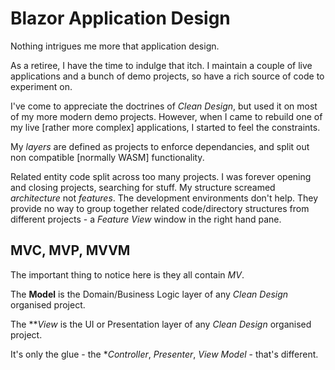 # Blazor Application Design

Nothing intrigues me more that application design.

As a retiree, I have the time to indulge that itch.  I maintain a couple of live applications and a bunch of demo projects, so have a rich source of code to experiment on.

I've come to appreciate the doctrines of *Clean Design*, but used it on most of my more modern demo projects.  However, when I came to rebuild one of my live [rather more complex] applications, I started to feel the constraints.

My *layers* are defined as projects to enforce dependancies, and split out non compatible [normally WASM] functionality.

Related entity code split across too many projects.  I was forever opening and closing projects, searching for stuff.  My structure screamed *architecture* not *features*.  The development environments don't help.  They provide no way to group together related code/directory structures from different projects - a *Feature View* window in the right hand pane.

## MVC, MVP, MVVM

The important thing to notice here is they all contain *MV*.  

The **Model** is the Domain/Business Logic layer of any *Clean Design* organised project.

The ***View* is the UI or Presentation layer of any *Clean Design* organised project.

It's only the glue - the **Controller*, *Presenter*, *View Model* - that's different.












